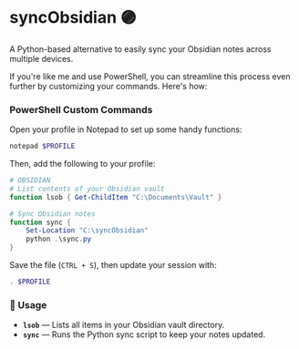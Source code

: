 # syncObsidian 🟣

A Python-based alternative to easily sync your Obsidian notes across multiple devices.

If you're like me and use PowerShell, you can streamline this process even further by customizing your commands. Here's how:

### PowerShell Custom Commands

Open your profile in Notepad to set up some handy functions:

```powershell
notepad $PROFILE
```

Then, add the following to your profile:

```powershell
# OBSIDIAN
# List contents of your Obsidian vault
function lsob { Get-ChildItem "C:\Documents\Vault" }

# Sync Obsidian notes
function sync {
    Set-Location "C:\syncObsidian"
    python .\sync.py
}
```

Save the file (`CTRL + S`), then update your session with:

```powershell
. $PROFILE
```

### 🚀 Usage
- **`lsob`** — Lists all items in your Obsidian vault directory.
- **`sync`** — Runs the Python sync script to keep your notes updated.
